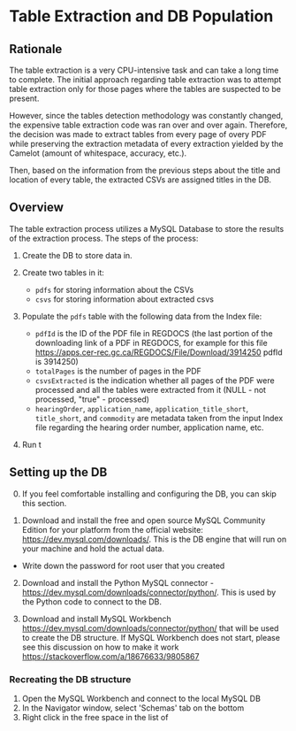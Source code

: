 # Table Extraction and DB Population

## Rationale

The table extraction is a very CPU-intensive task and can take a long time to complete.
The initial approach regarding table extraction was to attempt table extraction only for those pages where the tables are suspected to be present.


However, since the tables detection methodology was constantly changed, the expensive table extraction code was ran over and over again. Therefore, the decision was made to extract tables from every page of overy PDF while preserving the extraction metadata of every extraction yielded by the Camelot (amount of whitespace, accuracy, etc.).

Then, based on the information from the previous steps about the title and location of every table, the extracted CSVs are assigned titles in the DB.

## Overview

The table extraction process utilizes a MySQL Database to store the results of the extraction process. The steps of the process:
1. Create the DB to store data in.
2. Create two tables in it:

    * `pdfs` for storing information about the CSVs
    * `csvs` for storing information about extracted csvs

3. Populate the `pdfs` table with the following data from the Index file:
    * `pdfId` is the ID of the PDF file in REGDOCS (the last portion of the downloading link of a PDF in REGDOCS, for example for this file https://apps.cer-rec.gc.ca/REGDOCS/File/Download/3914250 pdfId is 3914250)
    * `totalPages` is the number of pages in the PDF
    * `csvsExtracted` is the indication whether all pages of the PDF were processed and all the tables were extracted from it (NULL - not processed, "true" - processed)
    * `hearingOrder`, `application_name`, `application_title_short`, `title_short`, and `commodity` are metadata taken from the input Index file regarding the hearing order number, application name, etc.

4. Run t

## Setting up the DB

0. If you feel comfortable installing and configuring the DB, you can skip this section.

1. Download and install the free and open source MySQL Community Edition for your platform from the official website: https://dev.mysql.com/downloads/. This is the DB engine that will 
run on your machine and hold the actual data.
* Write down the password for root user that you created

2. Download and install the Python MySQL connector - https://dev.mysql.com/downloads/connector/python/. This is used by the Python code to connect to the DB.


3. Download and install MySQL Workbench https://dev.mysql.com/downloads/connector/python/ that will be used to create the DB structure. If MySQL Workbench does not start, please see this discussion on how to make it work https://stackoverflow.com/a/18676633/9805867

### Recreating the DB structure

1. Open the MySQL Workbench and connect to the local MySQL DB
2. In the Navigator window, select 'Schemas' tab on the bottom
3. Right click in the free space in the list of 